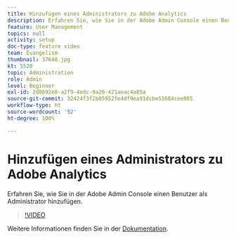 ```yaml
---
title: Hinzufügen eines Administrators zu Adobe Analytics
description: Erfahren Sie, wie Sie in der Adobe Admin Console einen Benutzer als Administrator hinzufügen.
feature: User Management
topics: null
activity: setup
doc-type: feature video
team: Evangelism
thumbnail: 37648.jpg
kt: 5520
topic: Administration
role: Admin
level: Beginner
exl-id: 2d8692e0-a2f9-4edc-9a26-421aeac4a85a
source-git-commit: 32424f3f2b05952fe4df9ea91dcbe51684cee905
workflow-type: ht
source-wordcount: '52'
ht-degree: 100%

---
```


# Hinzufügen eines Administrators zu Adobe Analytics

Erfahren Sie, wie Sie in der Adobe Admin Console einen Benutzer als Administrator hinzufügen.

>[!VIDEO](https://video.tv.adobe.com/v/37648/?quality=12&learn=on)

Weitere Informationen finden Sie in der [Dokumentation](https://helpx.adobe.com/de/enterprise/using/admin-console.html).
